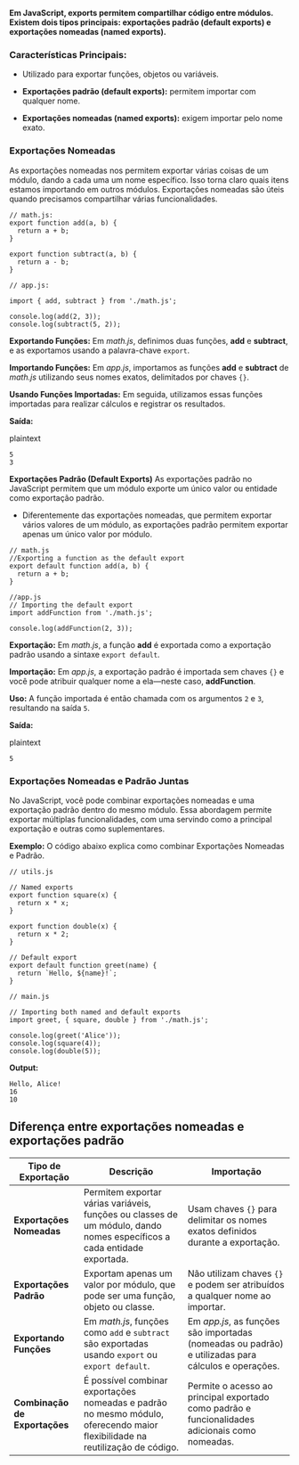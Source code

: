 
**Em JavaScript, exports permitem compartilhar código entre módulos. Existem dois tipos principais: exportações padrão (default exports) e exportações nomeadas (named exports).**

### **Características Principais:**

- Utilizado para exportar funções, objetos ou variáveis.
    
- **Exportações padrão (default exports):** permitem importar com qualquer nome.
    
- **Exportações nomeadas (named exports):** exigem importar pelo nome exato.
    

### **Exportações Nomeadas**

As exportações nomeadas nos permitem exportar várias coisas de um módulo, dando a cada uma um nome específico. Isso torna claro quais itens estamos importando em outros módulos. Exportações nomeadas são úteis quando precisamos compartilhar várias funcionalidades.

```
// math.js:
export function add(a, b) {
  return a + b;
}

export function subtract(a, b) {
  return a - b;
}
```

```
// app.js:

import { add, subtract } from './math.js';

console.log(add(2, 3));       
console.log(subtract(5, 2)); 
```

**Exportando Funções:** Em _math.js_, definimos duas funções, **add** e **subtract**, e as exportamos usando a palavra-chave `export`.

**Importando Funções:** Em _app.js_, importamos as funções **add** e **subtract** de _math.js_ utilizando seus nomes exatos, delimitados por chaves `{}`.

**Usando Funções Importadas:** Em seguida, utilizamos essas funções importadas para realizar cálculos e registrar os resultados.

**Saída:**

plaintext

```
5
3
```


**Exportações Padrão (Default Exports)** 
As exportações padrão no JavaScript permitem que um módulo exporte um único valor ou entidade como exportação padrão.
- Diferentemente das exportações nomeadas, que permitem exportar vários valores de um módulo, as exportações padrão permitem exportar apenas um único valor por módulo.

```
// math.js 
//Exporting a function as the default export
export default function add(a, b) {
  return a + b;
}
```

```
//app.js
// Importing the default export
import addFunction from './math.js';

console.log(addFunction(2, 3)); 
```

**Exportação:** Em _math.js_, a função **add** é exportada como a exportação padrão usando a sintaxe `export default`.

**Importação:** Em _app.js_, a exportação padrão é importada sem chaves `{}` e você pode atribuir qualquer nome a ela—neste caso, **addFunction**.

**Uso:** A função importada é então chamada com os argumentos `2` e `3`, resultando na saída `5`.

**Saída:**

plaintext

```
5
```

### **Exportações Nomeadas e Padrão Juntas**

No JavaScript, você pode combinar exportações nomeadas e uma exportação padrão dentro do mesmo módulo. Essa abordagem permite exportar múltiplas funcionalidades, com uma servindo como a principal exportação e outras como suplementares.

**Exemplo:** O código abaixo explica como combinar Exportações Nomeadas e Padrão.

```
// utils.js

// Named exports
export function square(x) {
  return x * x;
}

export function double(x) {
  return x * 2;
}

// Default export
export default function greet(name) {
  return `Hello, ${name}!`;
}
```

```
// main.js

// Importing both named and default exports
import greet, { square, double } from './math.js';

console.log(greet('Alice'));
console.log(square(4));
console.log(double(5));
```

****Output:****

```
Hello, Alice!   
16  
10
```


## Diferença entre exportações nomeadas e exportações padrão

|**Tipo de Exportação**|**Descrição**|**Importação**|
|---|---|---|
|**Exportações Nomeadas**|Permitem exportar várias variáveis, funções ou classes de um módulo, dando nomes específicos a cada entidade exportada.|Usam chaves `{}` para delimitar os nomes exatos definidos durante a exportação.|
|**Exportações Padrão**|Exportam apenas um valor por módulo, que pode ser uma função, objeto ou classe.|Não utilizam chaves `{}` e podem ser atribuídos a qualquer nome ao importar.|
|**Exportando Funções**|Em _math.js_, funções como `add` e `subtract` são exportadas usando `export` ou `export default`.|Em _app.js_, as funções são importadas (nomeadas ou padrão) e utilizadas para cálculos e operações.|
|**Combinação de Exportações**|É possível combinar exportações nomeadas e padrão no mesmo módulo, oferecendo maior flexibilidade na reutilização de código.|Permite o acesso ao principal exportado como padrão e funcionalidades adicionais como nomeadas.|


